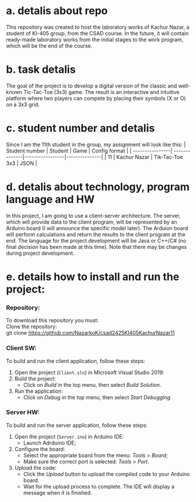 # a. detalis about repo
  This repository was created to host the laboratory works of Kachur Nazar, a student of KI-405 group, from the CSAD course. In the future, it will contain ready-made laboratory works from the initial stages to the work program, which will be the end of the course.
	
# b. task detalis
  The goal of the project is to develop a digital version of the classic and well-known Tic-Tac-Toe (3x3) game. The result is an interactive and intuitive platform where two players can compete by placing their symbols (X or O) on a 3x3 grid.
	
# c. student number and detalis
  Since I am the 11th student in the group, my assignment will look like this:
  | Student number  | Student       | Game            | Config format |
  | ----------------| --------------|-----------------|---------------|
  | 11              | Kachur Nazar  | Tik-Tac-Toe 3x3 | JSON          |
	
# d. detalis about technology, program language and HW
  In this project, I am going to use a client-server architecture. The server, which will provide data to the client program, will be represented by an Arduino board (I will announce the specific model later). The Arduion board will perform calculations and return the results to the client program at the end. The language for the project development will be Java or C++/C# (no final decision has been made at this time). Note that there may be changes during project development.
  
# e. details how to install and run the project:
### Repository:
To download this repository you must:  
Clone the repository:  
git clone https://github.com/NazarkoK/csad2425KI405KachurNazar11 

### Client SW:
To build and run the client application, follow these steps:
1. Open the project (`Client.sln`) in Microsoft Visual Studio 2019:
2. Build the project:
   - Click on *Build* in the top menu, then select *Build Solution*.
3. Run the application:
   - Click on *Debug* in the top menu, then select *Start Debugging*.

### Server HW:
To build and run the server application, follow these steps:
1. Open the project (`Server.ino`) in Arduino IDE:
   - Launch Adrduino IDE;
2. Configure the board:
   - Select the appropriate board from the menu: *Tools* > *Board*;
   - Make sure the correct port is selected: *Tools* > *Port*.
3. Upload the code:
   - Click the *Upload* button to upload the compiled code to your Arduino board.
   - Wait for the upload process to complete. The IDE will display a message when it is finished. 